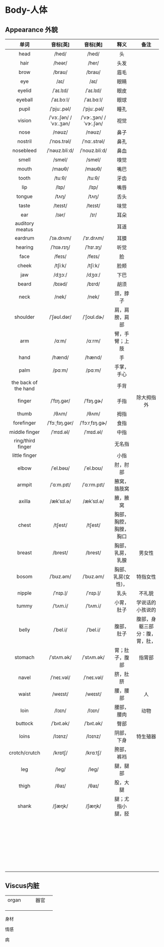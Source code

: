 # Body-人体

## Appearance 外貌

|         单词         |       音标[英]        |       音标[美]        |          释义          |              备注              |
| :------------------: | :-------------------: | :-------------------: | :--------------------: | :----------------------------: |
|         head         |         /hed/         |         /hed/         |           头           |                                |
|         hair         |        /heər/         |         /her/         |          头发          |                                |
|         brow         |        /braʊ/         |        /braʊ/         |          眉毛          |                                |
|         eye          |         /aɪ/          |         /aɪ/          |          眼睛          |                                |
|        eyelid        |       /ˈaɪ.lɪd/       |       /ˈaɪ.lɪd/       |          眼皮          |                                |
|       eyeball        |      /ˈaɪ.bɔːl/       |      /ˈaɪ.bɑːl/       |          眼球          |                                |
|        pupil         |      /ˈpjuː.pəl/      |      /ˈpjuː.pəl/      |          瞳孔          |                                |
|        vision        | /ˈvɜː.ʃən/ /ˈvɜː.ʒən/ | /ˈvɝː.ʒən/ /ˈvɝː.ʃən/ |          视觉          |                                |
|         nose         |        /nəʊz/         |        /nəʊz/         |          鼻子          |                                |
|       nostril        |      /ˈnɒs.trəl/      |     /ˈnɑː.strəl/      |          鼻孔          |                                |
|      nosebleed       |     /ˈnəʊz.bliːd/     |     /ˈnoʊz.bliːd/     |          鼻血          |                                |
|        smell         |        /smel/         |        /smel/         |          嗅觉          |                                |
|        mouth         |        /maʊθ/         |        /maʊθ/         |          嘴巴          |                                |
|        tooth         |        /tuːθ/         |        /tuːθ/         |          牙齿          |                                |
|         lip          |         /lɪp/         |         /lɪp/         |          嘴唇          |                                |
|        tongue        |         /tʌŋ/         |         /tʌŋ/         |          舌头          |                                |
|        taste         |        /teɪst/        |        /teɪst/        |          味觉          |                                |
|         ear          |         /ɪər/         |         /ɪr/          |          耳朵          |                                |
|   auditory meatus    |                       |                       |          耳道          |                                |
|       eardrum        |      /ˈɪə.drʌm/       |      /ˈɪr.drʌm/       |          耳膜          |                                |
|       hearing        |      /ˈhɪə.rɪŋ/       |       /ˈhɪr.ɪŋ/       |          听觉          |                                |
|         face         |        /feɪs/         |        /feɪs/         |           脸           |                                |
|        cheek         |        /tʃiːk/        |        /tʃiːk/        |          脸颊          |                                |
|         jaw          |        /dʒɔː/         |        /dʒɑː/         |          下巴          |                                |
|        beard         |        /bɪəd/         |        /bɪrd/         |          胡须          |                                |
|         neck         |         /nek/         |         /nek/         |        颈，脖子        |                                |
|       shoulder       |      /ˈʃəʊl.dər/      |      /ˈʃoʊl.dɚ/       |     肩，肩膀，肩部     |                                |
|         arm          |         /ɑːm/         |        /ɑːrm/         |     臂，手臂；上肢     |                                |
|         hand         |        /hænd/         |        /hænd/         |           手           |                                |
|         palm         |        /pɑːm/         |        /pɑːm/         |       手掌，手心       |                                |
| the back of the hand |                       |                       |          手背          |                                |
|        finger        |      /ˈfɪŋ.ɡər/       |       /ˈfɪŋ.ɡɚ/       |          手指          |           除大拇指外           |
|        thumb         |         /θʌm/         |         /θʌm/         |          拇指          |                                |
|      forefinger      |    /ˈfɔːˌfɪŋ.ɡər/     |    /ˈfɔːrˌfɪŋ.ɡɚ/     |          食指          |                                |
|    middle finger     |       /ˈmɪd.əl/       |       /ˈmɪd.əl/       |          中指          |                                |
|  ring/third finger   |                       |                       |         无名指         |                                |
|    little finger     |                       |                       |          小指          |                                |
|        elbow         |       /ˈel.bəʊ/       |       /ˈel.boʊ/       |        肘，肘部        |                                |
|        armpit        |      /ˈɑːm.pɪt/       |      /ˈɑːrm.pɪt/      |      腋窝，胳肢窝      |                                |
|        axilla        |      /ækˈsɪl.ə/       |      /ækˈsɪl.ə/       |        腋，腋窝        |                                |
|        chest         |        /tʃest/        |        /tʃest/        | 胸部，胸腔，胸膛，胸口 |                                |
|        breast        |        /brest/        |        /brest/        |    胸部，乳房，乳腺    |             男女性             |
|        bosom         |       /ˈbʊz.əm/       |       /ˈbʊz.əm/       |   胸部、乳房(女性)，   |            特指女性            |
|        nipple        |       /ˈnɪp.l̩/        |       /ˈnɪp.l̩/        |          乳头          |             不礼貌             |
|        tummy         |       /ˈtʌm.i/        |       /ˈtʌm.i/        |       小胃，肚子       |        学说话的小孩说的        |
|        belly         |       /ˈbel.i/        |       /ˈbel.i/        |       腹部，肚子       | 腹部，身躯三部分：腹，胃，肚， |
|       stomach        |      /ˈstʌm.ək/       |      /ˈstʌm.ək/       |     胃；肚子，腹部     |             指胃部             |
|        navel         |      /ˈneɪ.vəl/       |      /ˈneɪ.vəl/       |        脐，肚脐        |                                |
|        waist         |        /weɪst/        |        /weɪst/        |        腰，腰部        |               人               |
|         loin         |        /lɔɪn/         |        /lɔɪn/         |       腰部，腰肉       |              动物              |
|       buttock        |       /ˈbʌt.ək/       |       /ˈbʌt.ək/       |          臀部          |                                |
|        loins         |        /lɔɪnz/        |        /lɔɪnz/        |       阴部，下身       |            特生殖器            |
|    crotch/crutch     |        /krɒtʃ/        |       /krɑːtʃ/        |       胯部，裤裆       |                                |
|         leg          |         /leɡ/         |         /leɡ/         |        腿，腿部        |                                |
|        thigh         |         /θaɪ/         |         /θaɪ/         |        股，大腿        |                                |
|        shank         |        /ʃæŋk/         |        /ʃæŋk/         |    腿；尤指小腿，胫    |                                |
|                      |                       |                       |                        |                                |
|                      |                       |                       |                        |                                |
|                      |                       |                       |                        |                                |
|                      |                       |                       |                        |                                |
|                      |                       |                       |                        |                                |
|                      |                       |                       |                        |                                |
|                      |                       |                       |                        |                                |
|                      |                       |                       |                        |                                |
|                      |                       |                       |                        |                                |
|                      |                       |                       |                        |                                |
|                      |                       |                       |                        |                                |
|                      |                       |                       |                        |                                |
|                      |                       |                       |                        |                                |
|                      |                       |                       |                        |                                |
|                      |                       |                       |                        |                                |
|                      |                       |                       |                        |                                |
|                      |                       |                       |                        |                                |
|                      |                       |                       |                        |                                |
|                      |                       |                       |                        |                                |
|                      |                       |                       |                        |                                |
|                      |                       |                       |                        |                                |
|                      |                       |                       |                        |                                |
|                      |                       |                       |                        |                                |
|                      |                       |                       |                        |                                |
|                      |                       |                       |                        |                                |
|                      |                       |                       |                        |                                |
|                      |                       |                       |                        |                                |
|                      |                       |                       |                        |                                |
|                      |                       |                       |                        |                                |

## Viscus内脏

|       |      |      |      |      |
| :---: | :--: | ---- | :--: | ---- |
| organ |      |      | 器官 |      |
|       |      |      |      |      |
|       |      |      |      |      |
|       |      |      |      |      |



身材

情感

病



